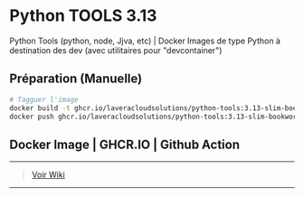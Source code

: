 # Python TOOLS 3.13

Python Tools (python, node, Jjva, etc) | Docker Images de type Python à destination des dev (avec utilitaires pour "devcontainer")

## Préparation (Manuelle)

```bash
# Tagguer l'image
docker build -t ghcr.io/laveracloudsolutions/python-tools:3.13-slim-bookworm .
docker push ghcr.io/laveracloudsolutions/python-tools:3.13-slim-bookworm
```

## Docker Image | GHCR.IO | Github Action
___
> [Voir Wiki](https://dev.azure.com/petrolavera/ArchitectureApplicative/_wiki/wikis/Architecture%20applicative/340/Images-Docker-(-GitHub))
___